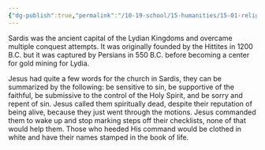 ```yaml
---
{"dg-publish":true,"permalink":"/10-19-school/15-humanities/15-01-religion/church-history/sardis/","created":"2023-10-20"}
---
```


Sardis was the ancient capital of the Lydian Kingdoms and overcame multiple conquest attempts. It was originally founded by the Hittites in 1200 B.C. but it was captured by Persians in 550 B.C. before becoming a center for gold mining for Lydia.

Jesus had quite a few words for the church in Sardis, they can be summarized by the following: be sensitive to sin, be supportive of the faithful, be submissive to the control of the Holy Spirit, and be sorry and repent of sin. Jesus called them spiritually dead, despite their reputation of being alive, because they just went through the motions. Jesus commanded them to wake up and stop marking steps off their checklists, none of that would help them. Those who heeded His command would be clothed in white and have their names stamped in the book of life.
